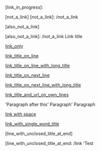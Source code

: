 [link_in_progress]:

[not_a_link] [not_a_link]: /not_a_link

[also_not_a_link]

[also_not_a_link]: /not_a_link Link title

[link_only]

[link_only]: /link

[link_title_on_line]

[link_title_on_line]: /link 'Link title'

[link_title_on_line_with_long_title]

[link_title_on_line_with_long_title]: /link 'Link title that is really really really
long, like really long, like so long you wouldn\'t believe'

[link_title_on_next_line]

[link_title_on_next_line]: /link
'Link title'

[link_title_on_next_line_with_long_title]

[link_title_on_next_line_with_long_title]: /link
'Link title that is really really really long, like really long, like so long you
wouldn\'t believe'

[link_title_and_url_on_next_line]:
/link 'Link title that is really really really long, like really long, like so long you
wouldn\'t believe'

[link_title_and_url_on_own_lines]

[link_title_and_url_on_own_lines]:
/link
'Link title that is really really really long, like really long, like so long you
wouldn\'t believe'

[link_with_a_trailing_paragraph]: /link
'Paragraph after this' Paragraph'
Paragraph

[link with space]

[link with space]: /link

[link_with_single_word_title]

[link_with_single_word_title]: /link 'Title'

[line_with_unclosed_title_at_end]

[line_with_unclosed_title_at_end: /link 'Test
